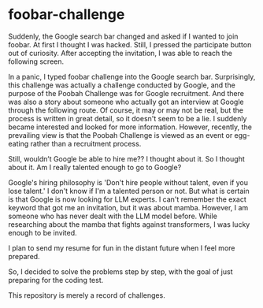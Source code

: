 # foobar-challenge
Suddenly, the Google search bar changed and asked if I wanted to join foobar. At first I thought I was hacked. Still, I pressed the participate button out of curiosity. After accepting the invitation, I was able to reach the following screen.

In a panic, I typed foobar challenge into the Google search bar. Surprisingly, this challenge was actually a challenge conducted by Google, and the purpose of the Poobah Challenge was for Google recruitment. And there was also a story about someone who actually got an interview at Google through the following route. Of course, it may or may not be real, but the process is written in great detail, so it doesn't seem to be a lie. I suddenly became interested and looked for more information. However, recently, the prevailing view is that the Poobah Challenge is viewed as an event or egg-eating rather than a recruitment process.

Still, wouldn’t Google be able to hire me?? I thought about it. So I thought about it. Am I really talented enough to go to Google?

Google's hiring philosophy is 'Don't hire people without talent, even if you lose talent.' I don't know if I'm a talented person or not. But what is certain is that Google is now looking for LLM experts. I can't remember the exact keyword that got me an invitation, but it was about mamba. However, I am someone who has never dealt with the LLM model before. While researching about the mamba that fights against transformers, I was lucky enough to be invited.

I plan to send my resume for fun in the distant future when I feel more prepared.

So, I decided to solve the problems step by step, with the goal of just preparing for the coding test.

This repository is merely a record of challenges.
